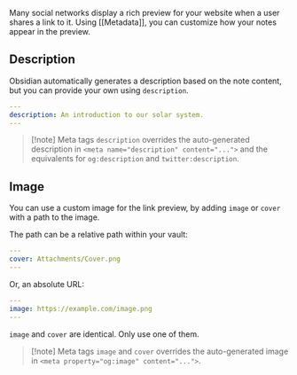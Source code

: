 Many social networks display a rich preview for your website when a user shares a link to it.  Using [[Metadata]], you can customize how your notes appear in the preview.

## Description

Obsidian automatically generates a description based on the note content, but you can provide your own using `description`.

```yaml
---
description: An introduction to our solar system.
---
```

> [!note] Meta tags
> `description` overrides the auto-generated description in `<meta name="description" content="...">` and the equivalents for `og:description` and `twitter:description`.

## Image

You can use a custom image for the link preview, by adding `image` or `cover` with a path to the image.

The path can be a relative path within your vault:

```yaml
---
cover: Attachments/Cover.png
---
```

Or, an absolute URL:

```yaml
---
image: https://example.com/image.png
---
```

`image` and `cover` are identical. Only use one of them.

> [!note] Meta tags
> `image` and `cover` overrides the auto-generated image in `<meta property="og:image" content="...">`.

